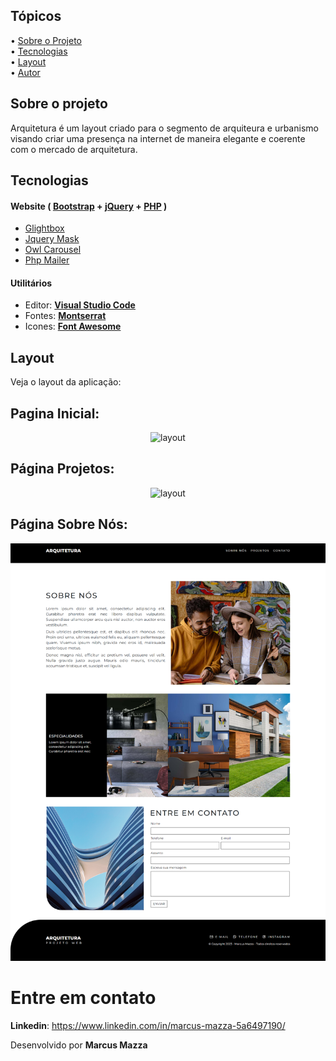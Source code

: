 ## Tópicos

<div>
 • <a href="#-sobre-o-projeto">Sobre o Projeto</a> </br>
 • <a href="#-tecnologias">Tecnologias</a> </br>
 • <a href="#-layout">Layout</a> </br>
 • <a href="#-autor">Autor</a> </br>
</div>

## Sobre o projeto

Arquitetura é um layout criado para o segmento de arquiteura e urbanismo
visando criar uma presença na internet de maneira elegante e coerente com 
o mercado de arquitetura.

## Tecnologias

#### **Website** ( [Bootstrap](https://getbootstrap.com/) + [jQuery](https://jquery.com/) + [PHP](https://www.php.net/) )

- [Glightbox](https://biati-digital.github.io/glightbox/)
- [Jquery Mask](https://igorescobar.github.io/jQuery-Mask-Plugin/)
- [Owl Carousel](https://owlcarousel2.github.io/OwlCarousel2/)
- [Php Mailer](https://github.com/PHPMailer/PHPMailer)


#### **Utilitários**

- Editor: **[Visual Studio Code](https://code.visualstudio.com/)**
- Fontes: **[Montserrat](https://fonts.google.com/specimen/Montserrat?query=montserrat)**
- Icones: **[Font Awesome](https://fontawesome.com/)**


## Layout

Veja o layout da aplicação:

## Pagina Inicial:
<div align="center">
  <img src="./.github/layout.png" alt="layout">
</div>

## Página Projetos:
<div align="center">
  <img src="./.github/projetos.png" alt="layout">
</div>

## Página Sobre Nós:
<div align="center">
  <img src="./.github/sobre-nos.png" alt="layout">
</div>


# Entre em contato

**Linkedin**: https://www.linkedin.com/in/marcus-mazza-5a6497190/

Desenvolvido por **Marcus Mazza**
